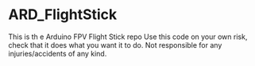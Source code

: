# ARD_FlightStick
This is th e Arduino FPV Flight Stick repo
Use this code on your own risk, check that it does what you want it to do.
Not responsible for any injuries/accidents of any kind.
